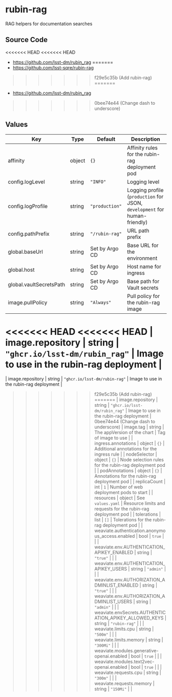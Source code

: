 # rubin-rag

RAG helpers for documentation searches

## Source Code

<<<<<<< HEAD
<<<<<<< HEAD
* <https://github.com/lsst-dm/rubin_rag>
=======
* <https://github.com/lsst-sqre/rubin-rag>
>>>>>>> f29e5c35b (Add rubin-rag)
=======
* <https://github.com/lsst-dm/rubin_rag>
>>>>>>> 0bee74e44 (Change dash to underscore)

## Values

| Key | Type | Default | Description |
|-----|------|---------|-------------|
| affinity | object | `{}` | Affinity rules for the rubin-rag deployment pod |
| config.logLevel | string | `"INFO"` | Logging level |
| config.logProfile | string | `"production"` | Logging profile (`production` for JSON, `development` for human-friendly) |
| config.pathPrefix | string | `"/rubin-rag"` | URL path prefix |
| global.baseUrl | string | Set by Argo CD | Base URL for the environment |
| global.host | string | Set by Argo CD | Host name for ingress |
| global.vaultSecretsPath | string | Set by Argo CD | Base path for Vault secrets |
| image.pullPolicy | string | `"Always"` | Pull policy for the rubin-rag image |
<<<<<<< HEAD
<<<<<<< HEAD
| image.repository | string | `"ghcr.io/lsst-dm/rubin_rag"` | Image to use in the rubin-rag deployment |
=======
| image.repository | string | `"ghcr.io/lsst-dm/rubin-rag"` | Image to use in the rubin-rag deployment |
>>>>>>> f29e5c35b (Add rubin-rag)
=======
| image.repository | string | `"ghcr.io/lsst-dm/rubin_rag"` | Image to use in the rubin-rag deployment |
>>>>>>> 0bee74e44 (Change dash to underscore)
| image.tag | string | The appVersion of the chart | Tag of image to use |
| ingress.annotations | object | `{}` | Additional annotations for the ingress rule |
| nodeSelector | object | `{}` | Node selection rules for the rubin-rag deployment pod |
| podAnnotations | object | `{}` | Annotations for the rubin-rag deployment pod |
| replicaCount | int | `1` | Number of web deployment pods to start |
| resources | object | See `values.yaml` | Resource limits and requests for the rubin-rag deployment pod |
| tolerations | list | `[]` | Tolerations for the rubin-rag deployment pod |
| weaviate.authentication.anonymous_access.enabled | bool | `true` |  |
| weaviate.env.AUTHENTICATION_APIKEY_ENABLED | string | `"true"` |  |
| weaviate.env.AUTHENTICATION_APIKEY_USERS | string | `"admin"` |  |
| weaviate.env.AUTHORIZATION_ADMINLIST_ENABLED | string | `"true"` |  |
| weaviate.env.AUTHORIZATION_ADMINLIST_USERS | string | `"admin"` |  |
| weaviate.envSecrets.AUTHENTICATION_APIKEY_ALLOWED_KEYS | string | `"rubin-rag"` |  |
| weaviate.limits.cpu | string | `"500m"` |  |
| weaviate.limits.memory | string | `"300Mi"` |  |
| weaviate.modules.generative-openai.enabled | bool | `true` |  |
| weaviate.modules.text2vec-openai.enabled | bool | `true` |  |
| weaviate.requests.cpu | string | `"300m"` |  |
| weaviate.requests.memory | string | `"150Mi"` |  |
